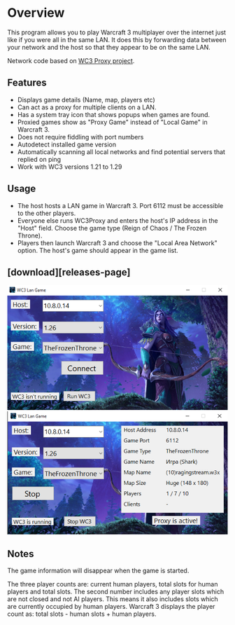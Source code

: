 # Overview

This program allows you to play Warcraft 3 multiplayer over the internet just like if you were all in the same LAN. It does this by forwarding data between your network and the host so that they appear to be on the same LAN.

Network code based on [WC3 Proxy project](https://github.com/leonardodino/wc3proxy).

## Features

 * Displays game details (Name, map, players etc)
 * Can act as a proxy for multiple clients on a LAN.
 * Has a system tray icon that shows popups when games are found.
 * Proxied games show as "Proxy Game" instead of "Local Game" in Warcraft 3.
 * Does not require fiddling with port numbers
 * Autodetect installed game version
 * Automatically scanning all local networks and find potential servers that replied on ping
 * Work with WC3 versions 1.21 to 1.29

## Usage

 * The host hosts a LAN game in Warcraft 3.  Port 6112 must be accessible to the other players.
 * Everyone else runs WC3Proxy and enters the host's IP address in the "Host" field.  Choose the game type (Reign of Chaos / The Frozen Throne).
 * Players then launch Warcraft 3 and choose the "Local Area Network" option.  The host's game should appear in the game list.

## [download][releases-page]
![Screenshot1](./Docs/Screenshot1.png) ![Screenshot2](./Docs/Screenshot2.png)

## Notes

The game information will disappear when the game is started.

The three player counts are: current human players, total slots for human players and total slots.  The second number includes any player slots which are not closed and not AI players.  This means it also includes slots which are currently occupied by human players.  Warcraft 3 displays the player count as: total slots - human slots + human players.
